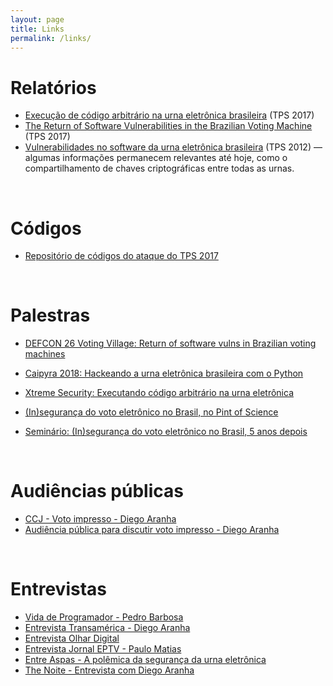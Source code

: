 ```yaml
---
layout: page
title: Links
permalink: /links/
---
```


# Relatórios

* [Execução de código arbitrário na urna eletrônica brasileira](https://doi.org/10.13140/RG.2.2.28590.82246/1) (TPS 2017)
* [The Return of Software Vulnerabilities in the Brazilian Voting Machine](https://doi.org/10.13140/RG.2.2.16240.97287) (TPS 2017)
* [Vulnerabilidades no software da urna eletrônica brasileira](https://sites.google.com/site/dfaranha/projects/relatorio-urna.pdf) (TPS 2012) &mdash; algumas informações permanecem relevantes até hoje, como o compartilhamento de chaves criptográficas entre todas as urnas.

<br />

# Códigos

* [Repositório de códigos do ataque do TPS 2017](https://github.com/epicleet/tps2017)

<br />

# Palestras

* [DEFCON 26 Voting Village: Return of software vulns in Brazilian voting machines](https://www.youtube.com/watch?v=TkoCnyhmorg)
* [Caipyra 2018: Hackeando a urna eletrônica brasileira com o Python](https://www.youtube.com/watch?v=MeMZDCecuIA)

* [Xtreme Security: Executando código arbitrário na urna eletrônica](https://www.youtube.com/watch?v=sbj82-0koas)
* [(In)segurança do voto eletrônico no Brasil, no Pint of Science](https://www.facebook.com/onovolab/videos/183012755591781)
* [Seminário: (In)segurança do voto eletrônico no Brasil, 5 anos depois](https://www.youtube.com/watch?v=IHrKjyPhm-4)

<br />

# Audiências públicas

* [CCJ - Voto impresso - Diego Aranha](https://www.youtube.com/watch?v=XiMga6Cn8AM&t=1h6m15s)
* [Audiência pública para discutir voto impresso - Diego Aranha](https://www.youtube.com/watch?v=5B7ZiBWNJdg)

<br />

# Entrevistas

* [Vida de Programador - Pedro Barbosa](https://www.youtube.com/watch?v=rdxtAUPDC_w)
* [Entrevista Transamérica - Diego Aranha](https://www.facebook.com/transamericabsb/videos/1785682808191000)
* [Entrevista Olhar Digital](https://olhardigital.com.br/video/avancos-por-tras-da-urnas-eletronica-ainda-nao-garantem-100-de-seguranca/74400)
* [Entrevista Jornal EPTV - Paulo Matias](http://g1.globo.com/sp/sao-carlos-regiao/jornal-da-eptv/videos/t/edicoes/v/professor-da-ufscar-fala-sobre-participacao-em-testes-com-urnas-eletronicas/6361383/)
* [Entre Aspas - A polêmica da segurança da urna eletrônica](https://www.youtube.com/watch?v=twSQAp4n2lA)
* [The Noite - Entrevista com Diego Aranha](https://www.youtube.com/watch?v=xATaNCsre9Q)
